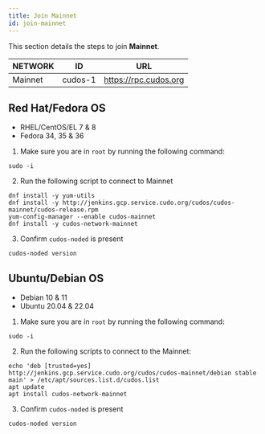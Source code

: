 ```yaml
---
title: Join Mainnet
id: join-mainnet
---
```


This section details the steps to join **Mainnet**.

NETWORK | ID | URL
-----|------|-----
Mainnet| cudos-1     | https://rpc.cudos.org

## Red Hat/Fedora OS
* RHEL/CentOS/EL 7 & 8
* Fedora 34, 35 & 36

1. Make sure you are in `root` by running the following command:

```shell
sudo -i
```

2. Run the following script to connect to Mainnet 

```shell
dnf install -y yum-utils
dnf install -y http://jenkins.gcp.service.cudo.org/cudos/cudos-mainnet/cudos-release.rpm
yum-config-manager --enable cudos-mainnet
dnf install -y cudos-network-mainnet
```

3. Confirm `cudos-noded` is present

```shell
cudos-noded version
```


## Ubuntu/Debian OS
* Debian 10 & 11
* Ubuntu 20.04 & 22.04

1. Make sure you are in `root` by running the following command:

```shell
sudo -i
```

2. Run the following scripts to connect to the Mainnet:

```shell
echo 'deb [trusted=yes] http://jenkins.gcp.service.cudo.org/cudos/cudos-mainnet/debian stable main' > /etc/apt/sources.list.d/cudos.list
apt update
apt install cudos-network-mainnet
```

3. Confirm `cudos-noded` is present

```shell
cudos-noded version
```
